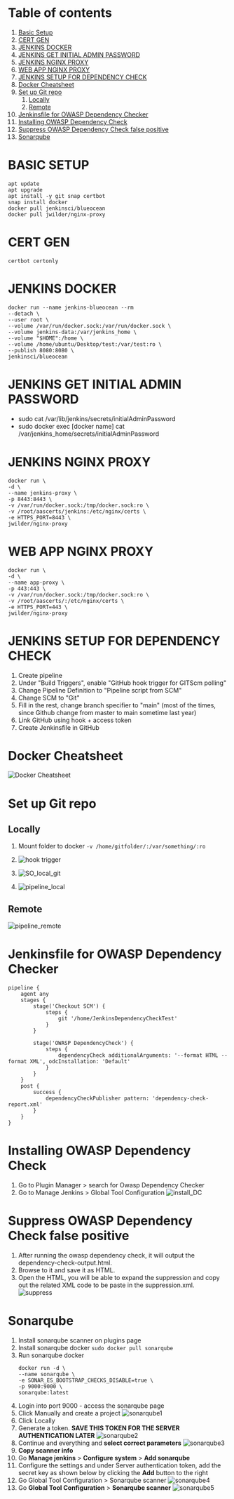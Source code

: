 # Table of contents
1. [Basic Setup](#basic-setup)
2. [CERT GEN](#CERT-GEN)
3. [JENKINS DOCKER ](#JENKINS-DOCKER )
4. [JENKINS GET INITIAL ADMIN PASSWORD](#JENKINS-GET-INITIAL-ADMIN-PASSWORD)
5. [JENKINS NGINX PROXY](#JENKINS-NGINX-PROXY)
6. [WEB APP NGINX PROXY](#WEB-APP-NGINX-PROXY)
7. [JENKINS SETUP FOR DEPENDENCY CHECK ](#JENKINS-SETUP-FOR-DEPENDENCY-CHECK )
8. [Docker Cheatsheet](#Docker-Cheatsheet)
9. [Set up Git repo](#Set-up-Git-repo)
	1. [Locally](#Locally)
	2. [Remote](#Remote)
10. [Jenkinsfile for OWASP Dependency Checker](#Jenkinsfile-for-OWASP-Dependency-Checker)
11. [Installing OWASP Dependency Check](#Installing-OWASP-Dependency-Check)
12. [Suppress OWASP Dependency Check false positive](#Suppress-OWASP-Dependency-Check-false-positive)
13. [Sonarqube](#Sonarqube)

# BASIC SETUP
	apt update
	apt upgrade
	apt install -y git snap certbot
	snap install docker
	docker pull jenkinsci/blueocean
	docker pull jwilder/nginx-proxy

# CERT GEN
	certbot certonly

# JENKINS DOCKER 
    docker run --name jenkins-blueocean --rm
    --detach \
    --user root \
    --volume /var/run/docker.sock:/var/run/docker.sock \
    --volume jenkins-data:/var/jenkins_home \
    --volume "$HOME":/home \
    --volume /home/ubuntu/Desktop/test:/var/test:ro \
    --publish 8080:8080 \
    jenkinsci/blueocean

# JENKINS GET INITIAL ADMIN PASSWORD
- sudo cat /var/lib/jenkins/secrets/initialAdminPassword
- sudo docker exec [docker name] cat /var/jenkins_home/secrets/initialAdminPassword

# JENKINS NGINX PROXY
    docker run \
    -d \
    --name jenkins-proxy \
    -p 8443:8443 \
    -v /var/run/docker.sock:/tmp/docker.sock:ro \
    -v /root/aascerts/jenkins:/etc/nginx/certs \
    -e HTTPS_PORT=8443 \
    jwilder/nginx-proxy

# WEB APP NGINX PROXY
	docker run \
	-d \
	--name app-proxy \
	-p 443:443 \
	-v /var/run/docker.sock:/tmp/docker.sock:ro \
	-v /root/aascerts/:/etc/nginx/certs \
	-e HTTPS_PORT=443 \
	jwilder/nginx-proxy

# JENKINS SETUP FOR DEPENDENCY CHECK 
1. Create pipeline
2. Under "Build Triggers", enable "GitHub hook trigger for GITScm polling"
3. Change Pipeline Definition to "Pipeline script from SCM"
4. Change SCM to "Git"
5. Fill in the rest, change branch specifier to "main" (most of the times, since Github change from master to main sometime last year)
6. Link GitHub using hook + access token
7. Create Jenkinsfile in GitHub


# Docker Cheatsheet
![Docker Cheatsheet](img/docker_cs.png)

# Set up Git repo
## Locally
1. Mount folder to docker
`-v /home/gitfolder/:/var/something/:ro`

2. ![hook trigger](img/hooktrigger.png)
3. ![SO_local_git](img/SO_local_git.png)
4. ![pipeline_local](img/pipeline_local.png)

## Remote
![pipeline_remote](img/pipeline_remote.png)

# Jenkinsfile for OWASP Dependency Checker
```
pipeline {
	agent any
	stages {
		stage('Checkout SCM') {
			steps {
				git '/home/JenkinsDependencyCheckTest'
			}
		}

		stage('OWASP DependencyCheck') {
			steps {
				dependencyCheck additionalArguments: '--format HTML --format XML', odcInstallation: 'Default'
			}
		}
	}	
	post {
		success {
			dependencyCheckPublisher pattern: 'dependency-check-report.xml'
		}
	}
}

```

# Installing OWASP Dependency Check
1. Go to Plugin Manager > search for Owasp Dependency Checker
2. Go to Manage Jenkins > Global Tool Configuration
![install_DC](img/install_DC.png)

# Suppress OWASP Dependency Check false positive
1. After running the owasp dependency check, it will output the dependency-check-output.html.
2. Browse to it and save it as HTML.
3. Open the HTML, you will be able to expand the suppression and copy out the related XML code to be paste in the suppression.xml.
![suppress](img/suppress.png)

# Sonarqube
1. Install sonarqube scanner on plugins page
2. Install sonarqube docker `sudo docker pull sonarqube`
3. Run sonarqube docker
	```
	docker run -d \
	--name sonarqube \
	-e SONAR_ES_BOOTSTRAP_CHECKS_DISABLE=true \
	-p 9000:9000 \
	sonarqube:latest
	```
4. Login into port 9000  - access the sonarqube page 
5. Click Manually and create a project
![sonarqube1](img/sonarqube1.png)
6. Click Locally
7. Generate a token. **SAVE THIS TOKEN FOR THE SERVER AUTHENTICATION LATER**
![sonarqube2](img/sonarqube2.png)
8. Continue and everything and **select correct parameters**
![sonarqube3](img/sonarqube3.png)
9. **Copy scanner info**
10. Go **Manage jenkins** > **Configure system** > **Add sonarqube**
11. Configure the settings and under Server authentication token, add the secret key as shown below by clicking the **Add** button to the right
12. Go Global Tool Configuration > Sonarqube scanner
![sonarqube4](img/sonarqube4.png)
13. Go **Global Tool Configuration** > **Sonarqube scanner**
![sonarqube5](img/sonarqube5.png)
